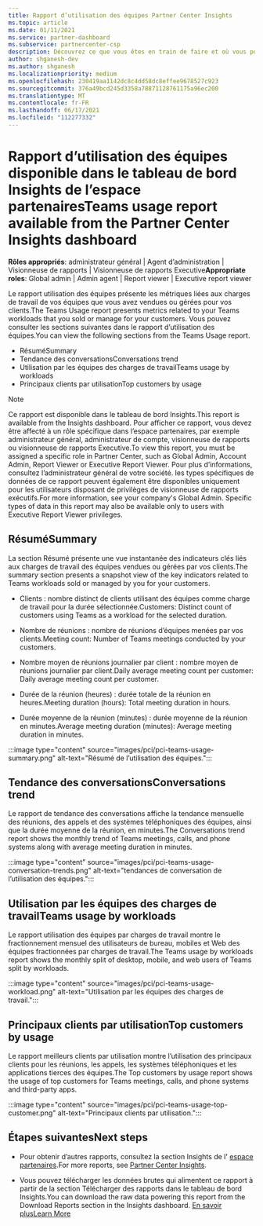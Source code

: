 ```yaml
---
title: Rapport d’utilisation des équipes Partner Center Insights
ms.topic: article
ms.date: 01/11/2021
ms.service: partner-dashboard
ms.subservice: partnercenter-csp
description: Découvrez ce que vous êtes en train de faire et où vous pouvez améliorer l’utilisation des abonnements aux équipes que vous vendez ou gérez pour vos clients.
author: shganesh-dev
ms.author: shganesh
ms.localizationpriority: medium
ms.openlocfilehash: 230419aa1142dc8c4dd58dc8effee9678527c923
ms.sourcegitcommit: 376a49bcd245d3358a78871128761175a96ec200
ms.translationtype: MT
ms.contentlocale: fr-FR
ms.lasthandoff: 06/17/2021
ms.locfileid: "112277332"
---
```

# <a name="teams-usage-report-available-from-the-partner-center-insights-dashboard"></a><span data-ttu-id="3f320-103">Rapport d’utilisation des équipes disponible dans le tableau de bord Insights de l’espace partenaires</span><span class="sxs-lookup"><span data-stu-id="3f320-103">Teams usage report available from the Partner Center Insights dashboard</span></span>

<span data-ttu-id="3f320-104">**Rôles appropriés**: administrateur général | Agent d’administration | Visionneuse de rapports | Visionneuse de rapports Executive</span><span class="sxs-lookup"><span data-stu-id="3f320-104">**Appropriate roles**: Global admin | Admin agent | Report viewer | Executive report viewer</span></span>

<span data-ttu-id="3f320-105">Le rapport utilisation des équipes présente les métriques liées aux charges de travail de vos équipes que vous avez vendues ou gérées pour vos clients.</span><span class="sxs-lookup"><span data-stu-id="3f320-105">The Teams Usage report presents metrics related to your Teams workloads that you sold or manage for your customers.</span></span> <span data-ttu-id="3f320-106">Vous pouvez consulter les sections suivantes dans le rapport d’utilisation des équipes.</span><span class="sxs-lookup"><span data-stu-id="3f320-106">You can view the following sections from the Teams Usage report.</span></span>

- <span data-ttu-id="3f320-107">Résumé</span><span class="sxs-lookup"><span data-stu-id="3f320-107">Summary</span></span>
- <span data-ttu-id="3f320-108">Tendance des conversations</span><span class="sxs-lookup"><span data-stu-id="3f320-108">Conversations trend</span></span>
- <span data-ttu-id="3f320-109">Utilisation par les équipes des charges de travail</span><span class="sxs-lookup"><span data-stu-id="3f320-109">Teams usage by workloads</span></span>
- <span data-ttu-id="3f320-110">Principaux clients par utilisation</span><span class="sxs-lookup"><span data-stu-id="3f320-110">Top customers by usage</span></span>

 > [!NOTE]
 > <span data-ttu-id="3f320-111">Ce rapport est disponible dans le tableau de bord Insights.</span><span class="sxs-lookup"><span data-stu-id="3f320-111">This report is available from the Insights dashboard.</span></span> <span data-ttu-id="3f320-112">Pour afficher ce rapport, vous devez être affecté à un rôle spécifique dans l’espace partenaires, par exemple administrateur général, administrateur de compte, visionneuse de rapports ou visionneuse de rapports Executive.</span><span class="sxs-lookup"><span data-stu-id="3f320-112">To view this report, you must be assigned a specific role in Partner Center, such as Global Admin, Account Admin, Report Viewer or Executive Report Viewer.</span></span> <span data-ttu-id="3f320-113">Pour plus d’informations, consultez l’administrateur général de votre société. les types spécifiques de données de ce rapport peuvent également être disponibles uniquement pour les utilisateurs disposant de privilèges de visionneuse de rapports exécutifs.</span><span class="sxs-lookup"><span data-stu-id="3f320-113">For more information, see your company's Global Admin. Specific types of data in this report may also be available only to users with Executive Report Viewer privileges.</span></span>

## <a name="summary"></a><span data-ttu-id="3f320-114">Résumé</span><span class="sxs-lookup"><span data-stu-id="3f320-114">Summary</span></span>

<span data-ttu-id="3f320-115">La section Résumé présente une vue instantanée des indicateurs clés liés aux charges de travail des équipes vendues ou gérées par vos clients.</span><span class="sxs-lookup"><span data-stu-id="3f320-115">The summary section presents a snapshot view of the key indicators related to Teams workloads sold or managed by you for your customers.</span></span>  

- <span data-ttu-id="3f320-116">Clients : nombre distinct de clients utilisant des équipes comme charge de travail pour la durée sélectionnée.</span><span class="sxs-lookup"><span data-stu-id="3f320-116">Customers: Distinct count of customers using Teams as a workload for the selected duration.</span></span>

- <span data-ttu-id="3f320-117">Nombre de réunions : nombre de réunions d’équipes menées par vos clients.</span><span class="sxs-lookup"><span data-stu-id="3f320-117">Meeting count: Number of Teams meetings conducted by your customers.</span></span>

- <span data-ttu-id="3f320-118">Nombre moyen de réunions journalier par client : nombre moyen de réunions journalier par client.</span><span class="sxs-lookup"><span data-stu-id="3f320-118">Daily average meeting count per customer: Daily average meeting count per customer.</span></span> 

- <span data-ttu-id="3f320-119">Durée de la réunion (heures) : durée totale de la réunion en heures.</span><span class="sxs-lookup"><span data-stu-id="3f320-119">Meeting duration (hours): Total meeting duration in hours.</span></span> 

- <span data-ttu-id="3f320-120">Durée moyenne de la réunion (minutes) : durée moyenne de la réunion en minutes.</span><span class="sxs-lookup"><span data-stu-id="3f320-120">Average meeting duration (minutes): Average meeting duration in minutes.</span></span> 

:::image type="content" source="images/pci/pci-teams-usage-summary.png" alt-text="Résumé de l’utilisation des équipes.":::

## <a name="conversations-trend"></a><span data-ttu-id="3f320-122">Tendance des conversations</span><span class="sxs-lookup"><span data-stu-id="3f320-122">Conversations trend</span></span>

<span data-ttu-id="3f320-123">Le rapport de tendance des conversations affiche la tendance mensuelle des réunions, des appels et des systèmes téléphoniques des équipes, ainsi que la durée moyenne de la réunion, en minutes.</span><span class="sxs-lookup"><span data-stu-id="3f320-123">The Conversations trend report shows the monthly trend of Teams meetings, calls, and phone systems along with average meeting duration in minutes.</span></span>

:::image type="content" source="images/pci/pci-teams-usage-conversation-trends.png" alt-text="tendances de conversation de l’utilisation des équipes.":::

## <a name="teams-usage-by-workloads"></a><span data-ttu-id="3f320-125">Utilisation par les équipes des charges de travail</span><span class="sxs-lookup"><span data-stu-id="3f320-125">Teams usage by workloads</span></span>

<span data-ttu-id="3f320-126">Le rapport utilisation des équipes par charges de travail montre le fractionnement mensuel des utilisateurs de bureau, mobiles et Web des équipes fractionnées par charges de travail.</span><span class="sxs-lookup"><span data-stu-id="3f320-126">The Teams usage by workloads report shows the monthly split of desktop, mobile, and web users of Teams split by workloads.</span></span>

:::image type="content" source="images/pci/pci-teams-usage-workload.png" alt-text="Utilisation par les équipes des charges de travail.":::

## <a name="top-customers-by-usage"></a><span data-ttu-id="3f320-128">Principaux clients par utilisation</span><span class="sxs-lookup"><span data-stu-id="3f320-128">Top customers by usage</span></span>

<span data-ttu-id="3f320-129">Le rapport meilleurs clients par utilisation montre l’utilisation des principaux clients pour les réunions, les appels, les systèmes téléphoniques et les applications tierces des équipes.</span><span class="sxs-lookup"><span data-stu-id="3f320-129">The Top customers by usage report shows the usage of top customers for Teams meetings, calls, and phone systems and third-party apps.</span></span>

:::image type="content" source="images/pci/pci-teams-usage-top-customer.png" alt-text="Principaux clients par utilisation.":::

## <a name="next-steps"></a><span data-ttu-id="3f320-131">Étapes suivantes</span><span class="sxs-lookup"><span data-stu-id="3f320-131">Next steps</span></span>

- <span data-ttu-id="3f320-132">Pour obtenir d’autres rapports, consultez la section Insights de l' [espace partenaires](partner-center-insights.md).</span><span class="sxs-lookup"><span data-stu-id="3f320-132">For more reports, see [Partner Center Insights](partner-center-insights.md).</span></span>

- <span data-ttu-id="3f320-133">Vous pouvez télécharger les données brutes qui alimentent ce rapport à partir de la section Télécharger des rapports dans le tableau de bord Insights.</span><span class="sxs-lookup"><span data-stu-id="3f320-133">You can download the raw data powering this report from the Download Reports section in the Insights dashboard.</span></span> [<span data-ttu-id="3f320-134">En savoir plus</span><span class="sxs-lookup"><span data-stu-id="3f320-134">Learn More</span></span>](pci-download-reports.md) 
